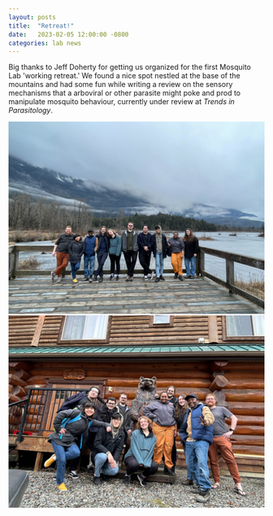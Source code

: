 ```yaml
---
layout: posts
title:  "Retreat!"
date:   2023-02-05 12:00:00 -0800
categories: lab news
---
```


Big thanks to Jeff Doherty for getting us organized for the first Mosquito Lab 'working retreat.' We found a nice spot nestled at the base of the mountains and had some fun while writing a review on the sensory mechanisms that a arboviral or other parasite might poke and prod to manipulate mosquito behaviour, currently under review at *Trends in Parasitology*.

![Retreat Group Photo 1](/assets/images/2023retreat1.jpg)
![Retreat Group Photo 2](/assets/images/2023retreat2.jpg)
